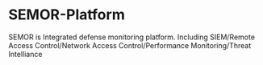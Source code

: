 # SEMOR-Platform
SEMOR is Integrated defense monitoring platform. Including SIEM/Remote Access Control/Network Access Control/Performance Monitoring/Threat Intelliance
